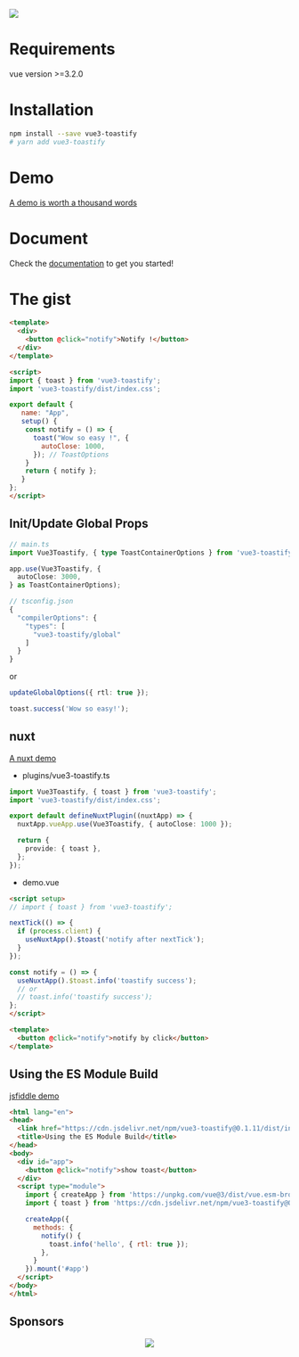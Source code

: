 ![](https://user-images.githubusercontent.com/5574267/130804494-a9d2d69c-f170-4576-b2e1-0bb7f13dd92d.gif)

# Requirements

vue version >=3.2.0

# Installation

```bash
npm install --save vue3-toastify
# yarn add vue3-toastify
```

# Demo

[A demo is worth a thousand words](https://vue3-toastify.js-bridge.com)

# Document

Check the [documentation](https://vue3-toastify.js-bridge.com/get-started/introduction.html) to get you started!

# The gist

```html
<template>
  <div>
    <button @click="notify">Notify !</button>
  </div>
</template>

<script>
import { toast } from 'vue3-toastify';
import 'vue3-toastify/dist/index.css';

export default {
   name: "App",
   setup() {
    const notify = () => {
      toast("Wow so easy !", {
        autoClose: 1000,
      }); // ToastOptions
    }
    return { notify };
   }
};
</script>
```

## Init/Update Global Props

```ts
// main.ts
import Vue3Toastify, { type ToastContainerOptions } from 'vue3-toastify';

app.use(Vue3Toastify, {
  autoClose: 3000,
} as ToastContainerOptions);
```

```js
// tsconfig.json
{
  "compilerOptions": {
    "types": [
      "vue3-toastify/global"
    ]
  }
}
```

or

```ts
updateGlobalOptions({ rtl: true });

toast.success('Wow so easy!');
```

## nuxt

[A nuxt demo](https://stackblitz.com/edit/nuxt-starter-1gszqs?file=app.vue,plugins%2Fvue3-toastify.ts)

- plugins/vue3-toastify.ts

```ts
import Vue3Toastify, { toast } from 'vue3-toastify';
import 'vue3-toastify/dist/index.css';

export default defineNuxtPlugin((nuxtApp) => {
  nuxtApp.vueApp.use(Vue3Toastify, { autoClose: 1000 });

  return {
    provide: { toast },
  };
});

```

- demo.vue

```html
<script setup>
// import { toast } from 'vue3-toastify';

nextTick(() => {
  if (process.client) {
    useNuxtApp().$toast('notify after nextTick');
  }
});

const notify = () => {
  useNuxtApp().$toast.info('toastify success');
  // or
  // toast.info('toastify success');
};
</script>

<template>
  <button @click="notify">notify by click</button>
</template>
```

## Using the ES Module Build

[jsfiddle demo](https://jsfiddle.net/jerrywu001/r42xous5/)

```html
<html lang="en">
<head>
  <link href="https://cdn.jsdelivr.net/npm/vue3-toastify@0.1.11/dist/index.css" rel="stylesheet" />
  <title>Using the ES Module Build</title>
</head>
<body>
  <div id="app">
    <button @click="notify">show toast</button>
  </div>
  <script type="module">
    import { createApp } from 'https://unpkg.com/vue@3/dist/vue.esm-browser.js'
    import { toast } from 'https://cdn.jsdelivr.net/npm/vue3-toastify@0.1.11/+esm';

    createApp({
      methods: {
        notify() {
          toast.info('hello', { rtl: true });
        },
      }
    }).mount('#app')
  </script>
</body>
</html>
```

## Sponsors

<p align="center">
  <a href="https://ik.imagekit.io/jerrywu001/sponsors.svg?updatedAt=1681361460564">
    <img src='https://ik.imagekit.io/jerrywu001/sponsors.svg?updatedAt=1681361460564'/>
  </a>
</p>
